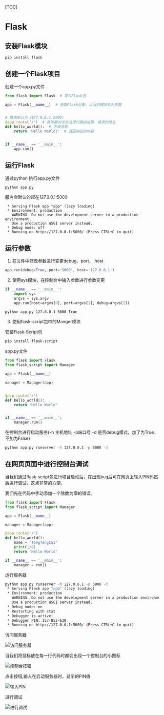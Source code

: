 [TOC]

# Flask

## 安装Flask模块

```bash
pip install flask
```

## 创建一个Flask项目

创建一个app.py文件

```python
from flask import Flask  # 导入Flask包

app = Flask(__name__)  # 获取Flask对象，以当前模块名为参数


# 路由默认为（127.0.0.1:5000）
@app.route('/')  # 装饰器对该方法进行路由设置，请求的地址
def hello_world():  # 方法名称
    return 'Hello World!'  # 返回响应的内容


if __name__ == '__main__':
    app.run()

```

## 运行Flask

通过python 执行app.py文件

```bash
python app.py
```

服务会默认的起在127.0.0.1:5000

```ba
 * Serving Flask app "app" (lazy loading)
 * Environment: production
   WARNING: Do not use the development server in a production environment.
   Use a production WSGI server instead.
 * Debug mode: off
 * Running on http://127.0.0.1:5000/ (Press CTRL+C to quit)
```

## 运行参数

1. 在文件中修改参数进行变更debug，port， host

```python
app.run(debug=True, port='5000', host='127.0.0.1')
```

2. 使用sys模块，在控制台中输入参数进行参数变更

```python
if __name__ == '__main__':
    import sys
    argvs = sys.argv
    app.run(host=argvs[0], port=argvs[1], debug=argvs[2])
```

```bash
python app.py 127.0.0.1 5000 True
```

3. 使用flask-script包中的Manger模块

安装Flask-Script包

```bash
pip install flask-script
```

app.py文件

```python
from flask import Flask
from flask_script import Manager

app = Flask(__name__)

manager = Manager(app)


@app.route('/')
def hello_world():
    return 'Hello World'


if __name__ == '__main__':
    manager.run()
```

在控制台进行启动服务(-h 主机地址  -p端口号   -d 是否debug模式，加了为True，不加为False)

```bash
python app.py runserver -h 127.0.0.1 -p 5000 -d
```

## 在网页页面中进行控制台调试

当我们通过flask-script包进行项目启动后，在出现bug后可在网页上输入PIN码然后进行调试，这点非常的方便。

我们先在代码中手动添加一个除数为零的错误。

```python
from flask import Flask
from flask_script import Manager

app = Flask(__name__)

manager = Manager(app)

@app.route('/')
def hello_world():
    name = 'TengTengCai'
    print(1/0)
    return 'Hello World'

if __name__ == '__main__':
    manager = run()
```

运行服务器

```bash
python app.py runserver -h 127.0.0.1 -p 5000 -d
 * Serving Flask app "app" (lazy loading)
 * Environment: production
   WARNING: Do not use the development server in a production environment.
   Use a production WSGI server instead.
 * Debug mode: on
 * Restarting with stat
 * Debugger is active!
 * Debugger PIN: 157-852-630
 * Running on http://127.0.0.1:5000/ (Press CTRL+C to quit)

```

访问服务器

![访问服务器](/img/fangwenfuwuqi.png)

当我们将鼠标放在每一行代码时都会出现一个控制台的小图标

![控制台按钮](/img/wangyekongzhitai.png)

点击按钮,输入在启动服务器时，显示的PIN值

![输入PIN](/img/shurupin.png)

进行调试

![进行调试](/img/kongzhitaishuchu.png)



